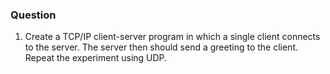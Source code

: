### Question
1. Create a TCP/IP client-server program in which a single client connects to the server. The server then should send a greeting to the client. Repeat the experiment using UDP.
